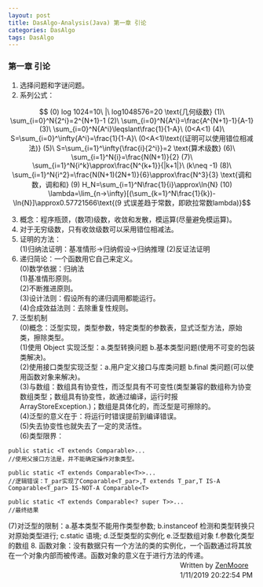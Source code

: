 ```yaml
---
layout: post
title: DasAlgo-Analysis(Java) 第一章 引论
categories: DasAlgo
tags: DasAlgo
---
```



### 第一章 引论
1. 选择问题和字谜问题。
2. 系列公式：
```math

(0) log 1024=10\ |\  log1048576=20

\text{几何级数}

(1)\ \sum_{i=0}^N{2^i}=2^{N+1}-1

(2)\ \sum_{i=0}^N{A^i}=\frac{A^{N+1}-1}{A-1}

(3)\ \sum_{i=0}^N{A^i}\leqslant\frac{1}{1-A}\ (0<A<1)

(4)\ S=\sum_{i=0}^\infty{A^i}=\frac{1}{1-A}\ (0<A<1)\text{(证明可以使用错位相减法)}

(5)\ S=\sum_{i=1}^\infty{\frac{i}{2^i}}=2

\text{算术级数}

(6)\ \sum_{i=1}^N{i}=\frac{N(N+1)}{2}

(7)\ \sum_{i=1}^N{i^k}\approx\frac{N^{k+1}}{|k+1|}\ (k\neq -1)

(8)\ \sum_{i=1}^N{i^2}=\frac{N(N+1)(2N+1)}{6}\approx\frac{N^3}{3}

\text{调和数，调和和}

(9) H_N=\sum_{i=1}^N\frac{1}{i}\approx\ln{N}

(10) \lambda=\lim_{n->\infty}[(\sum_{k=1}^N\frac{1}{k})-\ln{N}]\approx0.57721566\text{(9 式误差趋于常数，即欧拉常数lambda)}
```

3. 概念：程序瓶颈，(数项)级数，收敛和发散，模运算(尽量避免模运算)。
4. 对于无穷级数，只有收敛级数可以采用错位相减法。
5. 证明的方法：<br>
(1)归纳法证明：基准情形->归纳假设->归纳推理
(2)反证法证明<br>
6. 递归简论：一个函数用它自己来定义。<br>
(0)数学依据：归纳法<br>
(1)基准情形原则。<br>
(2)不断推进原则。<br>
(3)设计法则：假设所有的递归调用都能运行。<br>
(4)合成效益法则：去除重复性规则。<br>
7. 泛型机制<br>
(0)概念：泛型实现，类型参数，特定类型的参数表，显式泛型方法，原始类，擦除类型。<br>
(1)使用 Object 实现泛型：a.类型转换问题 b.基本类型问题(使用不可变的包装类解决)。<br>
(2)使用接口类型实现泛型：a.用户定义接口与库类问题 b.final 类问题(可以使用函数对象来解决)。<br>
(3)与数组：数组具有协变性，而泛型具有不可变性(类型兼容的数组称为协变数组类型；数组具有协变性，故通过编译，运行时报ArrayStoreException.)；数组是具体化的，而泛型是可擦除的。<br>
(4)泛型的意义在于：将运行时错误提前到编译错误。<br>
(5)失去协变性也就失去了一定的灵活性。<br>
(6)类型限界：
```
public static <T extends Comparable>...
//使用父接口方法是，并不能确定操作对象类型。

public static <T extends Comparable<T>>...
//逻辑错误：T_par实现了Comparable<T_par>,T extends T_par,T IS-A Comparable<T_par> IS-NOT-A Comparable<T>

public static <T extends Comparable<? super T>>...
//最终结果
```
(7)对泛型的限制：a.基本类型不能用作类型参数; b.instanceof 检测和类型转换只对原始类型进行; c.static 语境; d.泛型类型的实例化 e.泛型数组对象 f.参数化类型的数组
8. 函数对象：没有数据只有一个方法的类的实例化，一个函数通过将其放在一个对象内部而被传递。函数对象的意义在于进行方法的传递。
　　　　　　　　　　　　　　　　　　　　　　　　　Written by [ZenMoore](https://github.com/ZenMoore "Github")<br>
　　　　　　　　　　　　　　　　　　　　　　　　　1/11/2019 20:22:54 PM 

